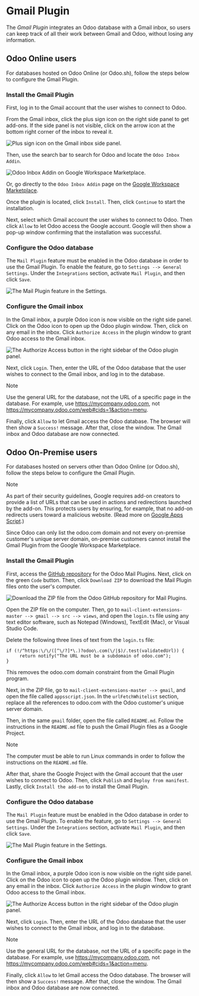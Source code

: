 # Gmail Plugin

The *Gmail Plugin* integrates an Odoo database with a Gmail inbox, so
users can keep track of all their work between Gmail and Odoo, without
losing any information.

## Odoo Online users

For databases hosted on Odoo Online (or Odoo.sh), follow the steps below
to configure the Gmail Plugin.

### Install the Gmail Plugin

First, log in to the Gmail account that the user wishes to connect to
Odoo.

From the Gmail inbox, click the plus sign icon on the right side panel
to get add-ons. If the side panel is not visible, click on the arrow
icon at the bottom right corner of the inbox to reveal it.

<img src="gmail/gmail-side-panel.png" class="align-center"
alt="Plus sign icon on the Gmail inbox side panel." />

Then, use the search bar to search for
<span class="title-ref">Odoo</span> and locate the `Odoo Inbox Addin`.

<img src="gmail/google-workspace-marketplace.png" class="align-center"
alt="Odoo Inbox Addin on Google Workspace Marketplace." />

Or, go directly to the `Odoo Inbox Addin` page on the [Google Workspace
Marketplace](https://workspace.google.com/marketplace/app/odoo_inbox_addin/873497133275).

Once the plugin is located, click `Install`. Then, click `Continue` to
start the installation.

Next, select which Gmail account the user wishes to connect to Odoo.
Then click `Allow` to let Odoo access the Google account. Google will
then show a pop-up window confirming that the installation was
successful.

### Configure the Odoo database

The `Mail Plugin` feature must be enabled in the Odoo database in order
to use the Gmail Plugin. To enable the feature, go to
`Settings --> General Settings`. Under the `Integrations` section,
activate `Mail Plugin`, and then click `Save`.

<img src="gmail/mail-plugin-setting.png" class="align-center"
alt="The Mail Plugin feature in the Settings." />

### Configure the Gmail inbox

In the Gmail inbox, a purple Odoo icon is now visible on the right side
panel. Click on the Odoo icon to open up the Odoo plugin window. Then,
click on any email in the inbox. Click `Authorize Access` in the plugin
window to grant Odoo access to the Gmail inbox.

<img src="gmail/authorize-access.png" class="align-center"
alt="The Authorize Access button in the right sidebar of the Odoo plugin panel." />

Next, click `Login`. Then, enter the URL of the Odoo database that the
user wishes to connect to the Gmail inbox, and log in to the database.

> [!NOTE]
> Use the general URL for the database, not the URL of a specific page
> in the database. For example, use
> <span class="title-ref">https://mycompany.odoo.com</span>, not
> <span class="title-ref">https://mycompany.odoo.com/web#cids=1&action=menu</span>.

Finally, click `Allow` to let Gmail access the Odoo database. The
browser will then show a `Success!` message. After that, close the
window. The Gmail inbox and Odoo database are now connected.

## Odoo On-Premise users

For databases hosted on servers other than Odoo Online (or Odoo.sh),
follow the steps below to configure the Gmail Plugin.

> [!NOTE]
> As part of their security guidelines, Google requires add-on creators
> to provide a list of URLs that can be used in actions and redirections
> launched by the add-on. This protects users by ensuring, for example,
> that no add-on redirects users toward a malicious website. (Read more
> on [Google Apps
> Script](https://developers.google.com/apps-script/manifest/allowlist-url).)
>
> Since Odoo can only list the <span class="title-ref">odoo.com</span>
> domain and not every on-premise customer's unique server domain,
> on-premise customers cannot install the Gmail Plugin from the Google
> Workspace Marketplace.

### Install the Gmail Plugin

First, access the [GitHub
repository](https://github.com/odoo/mail-client-extensions) for the Odoo
Mail Plugins. Next, click on the green `Code` button. Then, click
`Download ZIP` to download the Mail Plugin files onto the user's
computer.

<img src="gmail/gh-download-zip.png" class="align-center"
alt="Download the ZIP file from the Odoo GitHub repository for Mail Plugins." />

Open the ZIP file on the computer. Then, go to
`mail-client-extensions-master -->
gmail --> src --> views`, and open the `login.ts` file using any text
editor software, such as Notepad (Windows), TextEdit (Mac), or Visual
Studio Code.

Delete the following three lines of text from the `login.ts` file:

``` 
if (!/^https:\/\/([^\/?]*\.)?odoo\.com(\/|$)/.test(validatedUrl)) {
     return notify("The URL must be a subdomain of odoo.com");
}
```

This removes the <span class="title-ref">odoo.com</span> domain
constraint from the Gmail Plugin program.

Next, in the ZIP file, go to `mail-client-extensions-master --> gmail`,
and open the file called `appsscript.json`. In the `urlFetchWhitelist`
section, replace all the references to
<span class="title-ref">odoo.com</span> with the Odoo customer's unique
server domain.

Then, in the same `gmail` folder, open the file called `README.md`.
Follow the instructions in the `README.md` file to push the Gmail Plugin
files as a Google Project.

> [!NOTE]
> The computer must be able to run Linux commands in order to follow the
> instructions on the `README.md` file.

After that, share the Google Project with the Gmail account that the
user wishes to connect to Odoo. Then, click `Publish` and
`Deploy from manifest`. Lastly, click `Install the add-on` to install
the Gmail Plugin.

### Configure the Odoo database

The `Mail Plugin` feature must be enabled in the Odoo database in order
to use the Gmail Plugin. To enable the feature, go to
`Settings --> General Settings`. Under the `Integrations` section,
activate `Mail Plugin`, and then click `Save`.

<img src="gmail/mail-plugin-setting.png" class="align-center"
alt="The Mail Plugin feature in the Settings." />

### Configure the Gmail inbox

In the Gmail inbox, a purple Odoo icon is now visible on the right side
panel. Click on the Odoo icon to open up the Odoo plugin window. Then,
click on any email in the inbox. Click `Authorize Access` in the plugin
window to grant Odoo access to the Gmail inbox.

<img src="gmail/authorize-access.png" class="align-center"
alt="The Authorize Access button in the right sidebar of the Odoo plugin panel." />

Next, click `Login`. Then, enter the URL of the Odoo database that the
user wishes to connect to the Gmail inbox, and log in to the database.

> [!NOTE]
> Use the general URL for the database, not the URL of a specific page
> in the database. For example, use
> <span class="title-ref">https://mycompany.odoo.com</span>, not
> <span class="title-ref">https://mycompany.odoo.com/web#cids=1&action=menu</span>.

Finally, click `Allow` to let Gmail access the Odoo database. The
browser will then show a `Success!` message. After that, close the
window. The Gmail inbox and Odoo database are now connected.
